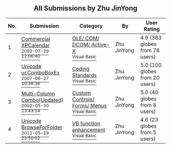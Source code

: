﻿<div align="center">

## All Submissions by Zhu JinYong

</div>

No.  | Submission | Category | By   | User Rating
---- | ---------- | -------- | ---- | -----------
1 | [Commercial XPCalendar<br /><sup>2002-07-29 12:06:40</sup>](https://github.com/Planet-Source-Code/zhu-jinyong-commercial-xpcalendar__1-35744) | [OLE/ COM/ DCOM/ Active\-X<br /><sup>Visual Basic</sup>](../ByCategory/ole-com-dcom-active-x__1-29.md) | Zhu JinYong | 4.9 (383 globes from 78 users)
2 | [Unicode ucComboBoxEx<br /><sup>2007-06-27 10:38:36</sup>](https://github.com/Planet-Source-Code/zhu-jinyong-unicode-uccomboboxex__1-66273) | [Coding Standards<br /><sup>Visual Basic</sup>](../ByCategory/coding-standards__1-43.md) | Zhu JinYong | 5.0 (100 globes from 20 users)
3 | [Multi\-Column Combo\(Updated\)<br /><sup>2002-05-30 13:43:14</sup>](https://github.com/Planet-Source-Code/zhu-jinyong-multi-column-combo-updated__1-35266) | [Custom Controls/ Forms/  Menus<br /><sup>Visual Basic</sup>](../ByCategory/custom-controls-forms-menus__1-4.md) | Zhu JinYong | 5.0 (40 globes from 8 users)
4 | [Unicode BrowseForFolder<br /><sup>2011-05-19 23:50:02</sup>](https://github.com/Planet-Source-Code/zhu-jinyong-unicode-browseforfolder__1-73919) | [VB function enhancement<br /><sup>Visual Basic</sup>](../ByCategory/vb-function-enhancement__1-25.md) | Zhu JinYong | 4.6 (23 globes from 5 users)

